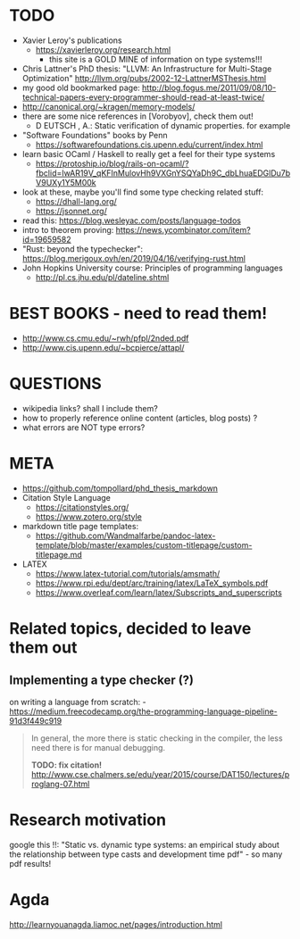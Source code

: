 # TODO
- Xavier Leroy's publications
    - https://xavierleroy.org/research.html
        - this site is a GOLD MINE of information on type systems!!!
- Chris Lattner's PhD thesis: "LLVM: An Infrastructure for Multi-Stage Optimization" http://llvm.org/pubs/2002-12-LattnerMSThesis.html
- my good old bookmarked page: http://blog.fogus.me/2011/09/08/10-technical-papers-every-programmer-should-read-at-least-twice/
- http://canonical.org/~kragen/memory-models/
- there are some nice references in [Vorobyov], check them out!
    - D EUTSCH , A.: Static verification of dynamic properties. for example
- "Software Foundations" books by Penn
    - https://softwarefoundations.cis.upenn.edu/current/index.html
- learn basic OCaml / Haskell to really get a feel for their type systems
    - https://protoship.io/blog/rails-on-ocaml/?fbclid=IwAR19V_qKFInMulovHh9VXGnYSQYaDh9C_dbLhuaEDGlDu7bV9UXy1Y5M00k
- look at these, maybe you'll find some type checking related stuff:
    - https://dhall-lang.org/
    - https://jsonnet.org/
- read this: https://blog.wesleyac.com/posts/language-todos
- intro to theorem proving: https://news.ycombinator.com/item?id=19659582
- "Rust: beyond the typechecker": https://blog.merigoux.ovh/en/2019/04/16/verifying-rust.html
- John Hopkins University course: Principles of programming languages
    - http://pl.cs.jhu.edu/pl/dateline.shtml

# BEST BOOKS - need to read them!
- http://www.cs.cmu.edu/~rwh/pfpl/2nded.pdf
- http://www.cis.upenn.edu/~bcpierce/attapl/

# QUESTIONS
- wikipedia links? shall I include them?
- how to properly reference online content (articles, blog posts) ?
- what errors are NOT type errors?

# META
- https://github.com/tompollard/phd_thesis_markdown
- Citation Style Language
    - https://citationstyles.org/
    - https://www.zotero.org/style
- markdown title page templates:
    - https://github.com/Wandmalfarbe/pandoc-latex-template/blob/master/examples/custom-titlepage/custom-titlepage.md
- LATEX
    - https://www.latex-tutorial.com/tutorials/amsmath/
    - https://www.rpi.edu/dept/arc/training/latex/LaTeX_symbols.pdf
    - https://www.overleaf.com/learn/latex/Subscripts_and_superscripts

# Related topics, decided to leave them out

## Implementing a type checker (?)
on writing a language from scratch:
    - https://medium.freecodecamp.org/the-programming-language-pipeline-91d3f449c919

> In general, the more there is static checking in the compiler, the less need there is for manual debugging.
>
> **TODO: fix citation!**
> http://www.cse.chalmers.se/edu/year/2015/course/DAT150/lectures/proglang-07.html

# Research motivation
google this !!: "Static vs. dynamic type systems: an empirical study about the relationship between type casts and development time pdf"
    - so many pdf results!

# Agda
http://learnyouanagda.liamoc.net/pages/introduction.html
